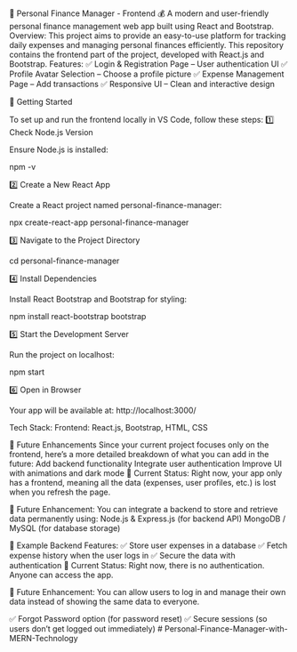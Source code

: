 🏦 Personal Finance Manager - Frontend 💰
A modern and user-friendly personal finance management web app built using React and Bootstrap.
 Overview:
This project aims to provide an easy-to-use platform for tracking daily expenses and managing personal finances efficiently. This repository contains the frontend part of the project, developed with React.js and Bootstrap.
Features:
✅ Login & Registration Page – User authentication UI
✅ Profile Avatar Selection – Choose a profile picture
✅ Expense Management Page – Add transactions
✅ Responsive UI – Clean and interactive design

🚀 Getting Started

To set up and run the frontend locally in VS Code, follow these steps:
1️⃣ Check Node.js Version

Ensure Node.js is installed:

npm -v

2️⃣ Create a New React App

Create a React project named personal-finance-manager:

npx create-react-app personal-finance-manager

3️⃣ Navigate to the Project Directory

cd personal-finance-manager

4️⃣ Install Dependencies

Install React Bootstrap and Bootstrap for styling:

npm install react-bootstrap bootstrap

5️⃣ Start the Development Server

Run the project on localhost:

npm start

6️⃣ Open in Browser

Your app will be available at:
http://localhost:3000/


Tech Stack: Frontend: React.js, Bootstrap, HTML, CSS

🎯 Future Enhancements
Since your current project focuses only on the frontend, here’s a more detailed breakdown of what you can add in the future:
 Add backend functionality
Integrate user authentication
Improve UI with animations and dark mode
🔹 Current Status: Right now, your app only has a frontend, meaning all the data (expenses, user profiles, etc.) is lost when you refresh the page.

🔹 Future Enhancement: You can integrate a backend to store and retrieve data permanently using:
 Node.js & Express.js (for backend API)
MongoDB / MySQL (for database storage)

 🔹 Example Backend Features:
✅ Store user expenses in a database
✅ Fetch expense history when the user logs in
✅ Secure the data with authentication
🔹 Current Status: Right now, there is no authentication. Anyone can access the app.

🔹 Future Enhancement: You can allow users to log in and manage their own data instead of showing the same data to everyone.

✅ Forgot Password option (for password reset)
✅ Secure sessions (so users don’t get logged out immediately)
#   P e r s o n a l - F i n a n c e - M a n a g e r - w i t h - M E R N - T e c h n o l o g y 
 
 
